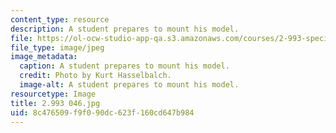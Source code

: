 ```yaml
---
content_type: resource
description: A student prepares to mount his model.
file: https://ol-ocw-studio-app-qa.s3.amazonaws.com/courses/2-993-special-topics-in-mechanical-engineering-the-art-and-science-of-boat-design-january-iap-2007/8c476509f9f090dc623f160cd647b984_2993046.jpg
file_type: image/jpeg
image_metadata:
  caption: A student prepares to mount his model.
  credit: Photo by Kurt Hasselbalch.
  image-alt: A student prepares to mount his model.
resourcetype: Image
title: 2.993 046.jpg
uid: 8c476509-f9f0-90dc-623f-160cd647b984
---
```

